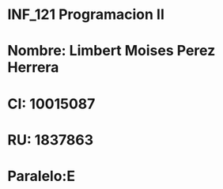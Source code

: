 # INF_121 Programacion II
# Nombre: Limbert Moises Perez Herrera
# CI: 10015087
# RU: 1837863
# Paralelo:E
